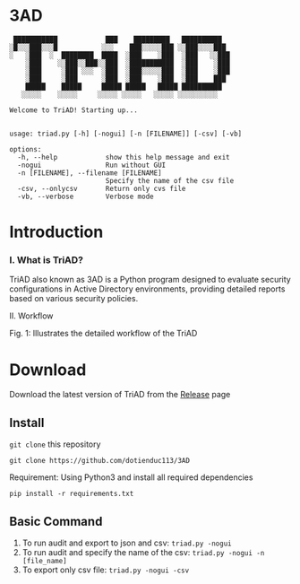 # 3AD
```
 ███████████            ███    █████████   ██████████  
░█░░░███░░░█           ░░░    ███░░░░░███ ░░███░░░░███ 
░   ░███  ░  ████████  ████  ░███    ░███  ░███   ░░███
    ░███    ░░███░░███░░███  ░███████████  ░███    ░███
    ░███     ░███ ░░░  ░███  ░███░░░░░███  ░███    ░███
    ░███     ░███      ░███  ░███    ░███  ░███    ███ 
    █████    █████     █████ █████   █████ ██████████  
   ░░░░░    ░░░░░     ░░░░░ ░░░░░   ░░░░░ ░░░░░░░░░░ 
   
Welcome to TriAD! Starting up...


usage: triad.py [-h] [-nogui] [-n [FILENAME]] [-csv] [-vb]

options:
  -h, --help            show this help message and exit
  -nogui                Run without GUI
  -n [FILENAME], --filename [FILENAME]
                        Specify the name of the csv file
  -csv, --onlycsv       Return only cvs file
  -vb, --verbose        Verbose mode
```  
# Introduction
### I. What is TriAD?

TriAD also known as 3AD is a Python program designed to evaluate security configurations in Active Directory environments, providing detailed reports based on various security policies. 

II. Workflow

Fig. 1: Illustrates the detailed workflow of the TriAD

# Download

Download the latest version of TriAD from the [Release](https://github.com/dotienduc113/3AD/releases) page
## Install 
```git clone``` this repository
```
git clone https://github.com/dotienduc113/3AD
```
Requirement: Using Python3 and install all required dependencies
```commandline
pip install -r requirements.txt
```

## Basic Command
1. To run audit and export to json and csv: 
```triad.py -nogui```
2. To run audit and specify the name of the csv: 
```triad.py -nogui -n [file_name]```
3. To export only csv file: 
```triad.py -nogui -csv```
